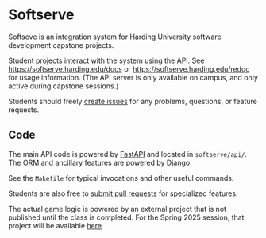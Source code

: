 # Softserve
Softseve is an integration system for Harding University software development capstone projects.

Student projects interact with the system using the API. See https://softserve.harding.edu/docs or https://softserve.harding.edu/redoc for usage information. (The API server is only available on campus, and only active during capstone sessions.)

Students should freely [create issues](https://github.com/harding-university/softserve/issues) for any problems, questions, or feature requests.

## Code
The main API code is powered by [FastAPI](https://fastapi.tiangolo.com/) and located in `softserve/api/`. The [ORM](https://en.wikipedia.org/wiki/Object%E2%80%93relational_mapping) and ancillary features are powered by [Django](https://www.djangoproject.com/).

See the `Makefile` for typical invocations and other useful commands.

Students are also free to [submit pull requests](https://github.com/harding-university/softserve/pulls) for specialized features.

The actual game logic is powered by an external project that is not published until the class is completed. For the Spring 2025 session, that project will be available [here](https://github.com/richardjs/nico).
